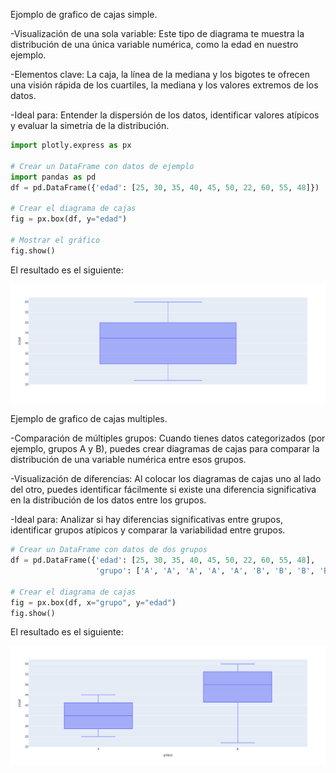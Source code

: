 Ejomplo de grafico de cajas simple.

-Visualización de una sola variable: Este tipo de diagrama te muestra la distribución de una única variable numérica, como la edad en nuestro ejemplo.

-Elementos clave: La caja, la línea de la mediana y los bigotes te ofrecen una visión rápida de los cuartiles, la mediana y los valores extremos de los datos.

-Ideal para: Entender la dispersión de los datos, identificar valores atípicos y evaluar la simetría de la distribución.

```python
import plotly.express as px

# Crear un DataFrame con datos de ejemplo
import pandas as pd
df = pd.DataFrame({'edad': [25, 30, 35, 40, 45, 50, 22, 60, 55, 48]})

# Crear el diagrama de cajas
fig = px.box(df, y="edad")

# Mostrar el gráfico
fig.show()
```
El resultado es el siguiente:

![Grafico de cajas simple](../images/cajasSimple.png)

Ejemplo de grafico de cajas multiples.


-Comparación de múltiples grupos: Cuando tienes datos categorizados (por ejemplo, grupos A y B), puedes crear diagramas de cajas para comparar la distribución de una variable numérica entre esos grupos.

-Visualización de diferencias: Al colocar los diagramas de cajas uno al lado del otro, puedes identificar fácilmente si existe una diferencia significativa en la distribución de los datos entre los grupos.

-Ideal para: Analizar si hay diferencias significativas entre grupos, identificar grupos atípicos y comparar la variabilidad entre grupos.

```python
# Crear un DataFrame con datos de dos grupos
df = pd.DataFrame({'edad': [25, 30, 35, 40, 45, 50, 22, 60, 55, 48],
                   'grupo': ['A', 'A', 'A', 'A', 'A', 'B', 'B', 'B', 'B', 'B']})

# Crear el diagrama de cajas
fig = px.box(df, x="grupo", y="edad")
fig.show()
```

El resultado es el siguiente:

![Grafico de cajas multiples](../images/cajasMultiples.png)
